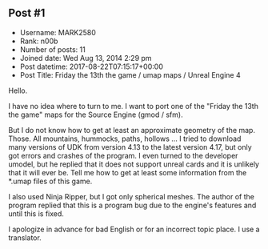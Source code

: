 ## Post #1
- Username: MARK2580
- Rank: n00b
- Number of posts: 11
- Joined date: Wed Aug 13, 2014 2:29 pm
- Post datetime: 2017-08-22T07:15:17+00:00
- Post Title: Friday the 13th the game / umap maps / Unreal Engine 4

Hello. 

I have no idea where to turn to me. I want to port one of the "Friday the 13th the game" maps for the Source Engine (gmod / sfm).

But I do not know how to get at least an approximate geometry of the map. Those. All mountains, hummocks, paths, hollows ... I tried to download many versions of UDK from version 4.13 to the latest version 4.17, but only got errors and crashes of the program.
I even turned to the developer umodel, but he replied that it does not support unreal cards and it is unlikely that it will ever be.
Tell me how to get at least some information from the *.umap files of this game.

I also used Ninja Ripper, but I got only spherical meshes. The author of the program replied that this is a program bug due to the engine's features and until this is fixed.

I apologize in advance for bad English or for an incorrect topic place. I use a translator.
